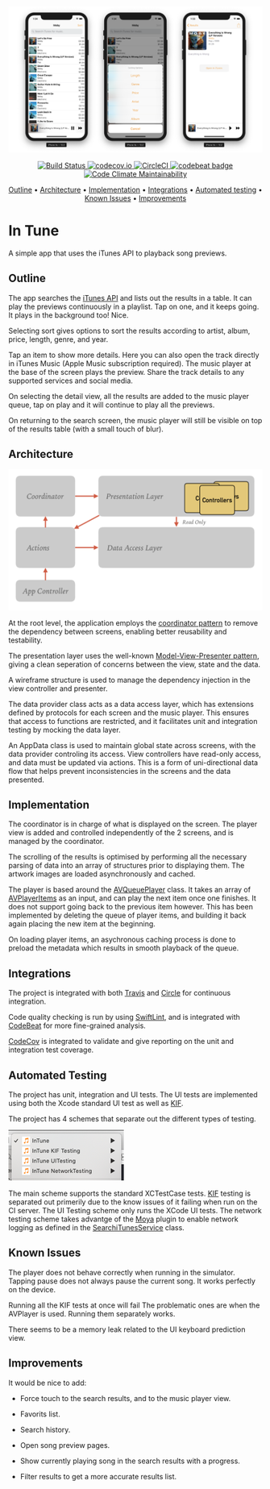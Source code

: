 
<p align="center">
    <img src="InTuneAppScreenshots.png"
      width=700>
</p>
<p align="center">
	<a href="https://travis-ci.org/ronanociosoig/inTune">
		<img src="https://travis-ci.org/ronanociosoig/inTune.svg?branch=master" alt="Build Status">
	</a>
	<a href="https://codecov.io/github/ronanociosoig/inTune?branch=master">
		<img src="https://codecov.io/github/ronanociosoig/inTune/coverage.svg?branch=master" alt="codecov.io">
	</a>
	<a href="https://circleci.com/gh/ronanociosoig/inTune">
		<img src="https://circleci.com/gh/ronanociosoig/inTune.svg?style=svg" alt="CircleCI">
	</a>
	<a href="https://codebeat.co/projects/github-com-ronanociosoig-intune-master">
		<img src="https://codebeat.co/badges/ef478c94-9b65-481f-a9ec-4a7185867400" alt="codebeat badge">
	</a>
	<a href="https://codeclimate.com/github/ronanociosoig/inTune/maintainability">
		<img src="https://api.codeclimate.com/v1/badges/2e09361b5c52f8f07d02/maintainability" alt="Code Climate Maintainability">
	</a>
</p>
<p align="center">
    <a href="#outline">Outline</a>
  • <a href="#architecture">Architecture</a>
  • <a href="#implementation">Implementation</a>
  • <a href="#integrations">Integrations</a>
  • <a href="#automated-testing">Automated testing</a>
  • <a href="#known-issues">Known Issues</a>
  • <a href="#improvements">Improvements</a>
</p>

# In Tune

A simple app that uses the iTunes API to playback song previews.

## Outline

The app searches the [iTunes API](https://developer.apple.com/library/archive/documentation/AudioVideo/Conceptual/iTuneSearchAPI/Searching.html#//apple_ref/doc/uid/TP40017632-CH5-SW1) and lists out the results in a table. It can play the previews continuously in a playlist. Tap on one, and it keeps going. It plays in the background too! Nice.

Selecting sort gives options to sort the results according to artist, album, price, length, genre, and year.

Tap an item to show more details. Here you can also open the track directly in iTunes Music (Apple Music subscription required). The music player at the base of the screen plays the preview. Share the track details to any supported services and social media. 

On selecting the detail view, all the results are added to the music player queue, tap on play and it will continue to play all the previews.

On returning to the search screen, the music player will still be visible on top of the results table (with a small touch of blur).

## Architecture 

![App architecture outline](AppArchitecture.png)

At the root level, the application employs the [coordinator pattern](http://khanlou.com/2015/01/the-coordinator/) to remove the dependency between screens, enabling better reusability and testability. 

The presentation layer uses the well-known [Model-View-Presenter pattern](https://en.wikipedia.org/wiki/Model–view–presenter), giving a clean seperation of concerns between the view, state and the data.

A wireframe structure is used to manage the dependency injection in the view controller and presenter.

The data provider class acts as a data access layer, which has extensions defined by protocols for each screen and the music player. This ensures that access to functions are restricted, and it facilitates unit and integration testing by mocking the data layer.

An AppData class is used to maintain global state across screens, with the data provider controling its access. View controllers have read-only access, and data must be updated via actions. This is a form of uni-directional data flow that helps prevent inconsistencies in the screens and the data presented. 

## Implementation 

The coordinator is in charge of what is displayed on the screen. The player view is added and controlled independently of the 2 screens, and is managed by the coordinator. 

The scrolling of the results is optimised by performing all the necessary parsing of data into an array of structures prior to displaying them. The artwork images are loaded asynchronously and cached. 
	
The player is based around the [AVQueuePlayer](https://developer.apple.com/documentation/avfoundation/avqueueplayer) class. It takes an array of [AVPlayerItems](https://developer.apple.com/documentation/avfoundation/avplayeritem) as an input, and can play the next item once one finishes. It does not support going back to the previous item however. This has been implemented by deleting the queue of player items, and building it back again placing the new item at the beginning. 

On loading player items, an asychronous caching process is done to preload the metadata which results in smooth playback of the queue.

## Integrations

The project is integrated with both [Travis](https://travis-ci.org) and [Circle](https://circleci.com) for continuous integration. 

Code quality checking is run by using [SwiftLint](https://github.com/realm/SwiftLint), and is integrated with [CodeBeat](https://codebeat.co) for more fine-grained analysis. 

[CodeCov](https://codecov.io) is integrated to validate and give reporting on the unit and integration test coverage.

## Automated Testing
The project has unit, integration and UI tests. The UI tests are implemented using both the Xcode standard UI test as well as [KIF](https://github.com/kif-framework/KIF). 

The project has 4 schemes that separate out the different types of testing. 

![Project build schemes](Schemes.png)

The main scheme supports the standard XCTestCase tests. [KIF](https://github.com/kif-framework/KIF) testing is separated out primerily due to the know issues of it failing when run on the CI server. The UI Testing scheme only runs the XCode UI tests. The network testing scheme takes advantge of the [Moya](https://github.com/Moya/Moya) plugin to enable network logging as defined in the [SearchiTunesService](https://github.com/ronanociosoig/inTune/blob/develop/InTune/Services/Networking/SearchiTunesService.swift) class.

## Known Issues
The player does not behave correctly when running in the simulator. Tapping pause does not always pause the current song. It works perfectly on the device.

Running all the KIF tests at once will fail The problematic ones are when the AVPlayer is used. Running them separately works. 

There seems to be a memory leak related to the UI keyboard prediction view.

## Improvements

It would be nice to add: 

- Force touch to the search results, and to the music player view.

- Favorits list. 

- Search history. 

- Open song preview pages. 

- Show currently playing song in the search results with a progress. 

- Filter results to get a more accurate results list.
